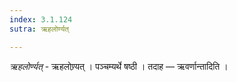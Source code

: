 ```yaml
---
index: 3.1.124
sutra: ऋहलोर्ण्यत्

---
```

_ऋहलोर्ण्यत्_ - ऋहलोण्र्यत् । पञ्चम्यर्थे षष्ठी । तदाह —  ऋवर्णान्तादिति । 